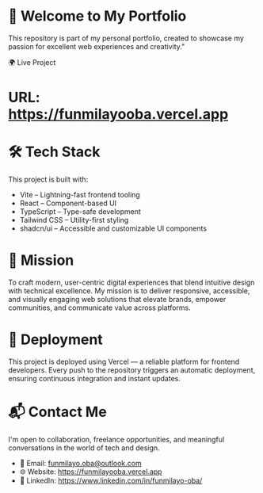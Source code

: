 
# 💼 Welcome to My Portfolio 
This repository is part of my personal portfolio, created to showcase my passion for excellent web experiences and creativity."

🌍 Live Project
# URL: https://funmilayooba.vercel.app

# 🛠️ Tech Stack
This project is built with:
- Vite – Lightning-fast frontend tooling
- React – Component-based UI
- TypeScript – Type-safe development
- Tailwind CSS – Utility-first styling
- shadcn/ui – Accessible and customizable UI components

# 🎯 Mission
To craft modern, user-centric digital experiences that blend intuitive design with technical excellence. My mission is to deliver responsive, accessible, and visually engaging web solutions that elevate brands, empower communities, and communicate value across platforms.

# 🚀 Deployment
This project is deployed using Vercel — a reliable platform for frontend developers. Every push to the repository triggers an automatic deployment, ensuring continuous integration and instant updates.

# 📬 Contact Me
I'm open to collaboration, freelance opportunities, and meaningful conversations in the world of tech and design.
- 📧 Email: funmilayo.oba@outlook.com
- 🌐 Website: https://funmilayooba.vercel.app
- 💼 LinkedIn: https://www.linkedin.com/in/funmilayo-oba/

